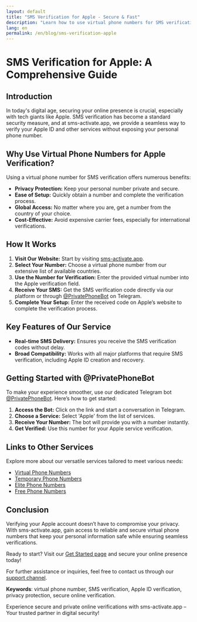 ```yaml
---
layout: default
title: "SMS Verification for Apple - Secure & Fast"
description: "Learn how to use virtual phone numbers for SMS verification on Apple platforms without compromising your privacy."
lang: en
permalink: /en/blog/sms-verification-apple
---
```


# SMS Verification for Apple: A Comprehensive Guide

## Introduction
In today's digital age, securing your online presence is crucial, especially with tech giants like Apple. SMS verification has become a standard security measure, and at sms-activate.app, we provide a seamless way to verify your Apple ID and other services without exposing your personal phone number.

## Why Use Virtual Phone Numbers for Apple Verification?
Using a virtual phone number for SMS verification offers numerous benefits:
- **Privacy Protection:** Keep your personal number private and secure.
- **Ease of Setup:** Quickly obtain a number and complete the verification process.
- **Global Access:** No matter where you are, get a number from the country of your choice.
- **Cost-Effective:** Avoid expensive carrier fees, especially for international verifications.

## How It Works
1. **Visit Our Website:** Start by visiting [sms-activate.app](https://sms-activate.app).
2. **Select Your Number:** Choose a virtual phone number from our extensive list of available countries.
3. **Use the Number for Verification:** Enter the provided virtual number into the Apple verification field.
4. **Receive Your SMS:** Get the SMS verification code directly via our platform or through [@PrivatePhoneBot](https://t.me/PrivatePhoneBot) on Telegram.
5. **Complete Your Setup:** Enter the received code on Apple’s website to complete the verification process.

## Key Features of Our Service
- **Real-time SMS Delivery:** Ensures you receive the SMS verification codes without delay.
- **Broad Compatibility:** Works with all major platforms that require SMS verification, including Apple ID creation and recovery.

## Getting Started with @PrivatePhoneBot
To make your experience smoother, use our dedicated Telegram bot [@PrivatePhoneBot](https://t.me/PrivatePhoneBot). Here’s how to get started:
1. **Access the Bot:** Click on the link and start a conversation in Telegram.
2. **Choose a Service:** Select 'Apple' from the list of services.
3. **Receive Your Number:** The bot will provide you with a number instantly.
4. **Get Verified:** Use this number for your Apple service verification.

## Links to Other Services
Explore more about our versatile services tailored to meet various needs:
- [Virtual Phone Numbers](/virtual-phone-numbers)
- [Temporary Phone Numbers](/temporary-phone-numbers)
- [Elite Phone Numbers](/elite-phone-numbers)
- [Free Phone Numbers](/free-phone-numbers)

## Conclusion
Verifying your Apple account doesn’t have to compromise your privacy. With sms-activate.app, gain access to reliable and secure virtual phone numbers that keep your personal information safe while ensuring seamless verifications.

Ready to start? Visit our [Get Started page](/get-started) and secure your online presence today!

For further assistance or inquiries, feel free to contact us through our [support channel](/contact).

**Keywords**: virtual phone number, SMS verification, Apple ID verification, privacy protection, secure online verification.

Experience secure and private online verifications with sms-activate.app – Your trusted partner in digital security!